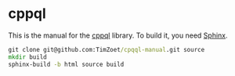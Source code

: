 # cppql

This is the manual for the [cppql](https://github.com/TimZoet/cppql) library. To build it, you need [Sphinx](https://www.sphinx-doc.org).

```cmd
git clone git@github.com:TimZoet/cpqql-manual.git source
mkdir build
sphinx-build -b html source build
```
